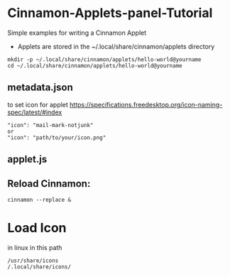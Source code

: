 # Cinnamon-Applets-panel-Tutorial
Simple examples for writing a Cinnamon Applet



- Applets are stored in the ~/.local/share/cinnamon/applets directory

```
mkdir -p ~/.local/share/cinnamon/applets/hello-world@yourname
cd ~/.local/share/cinnamon/applets/hello-world@yourname
```

## metadata.json
to set icon for applet 
https://specifications.freedesktop.org/icon-naming-spec/latest/#index
```
"icon": "mail-mark-notjunk"
or 
"icon": "path/to/your/icon.png"

```
## applet.js
## Reload Cinnamon:
```
cinnamon --replace &
```

# Load Icon
in linux in this path 
```
/usr/share/icons
/.local/share/icons/

```